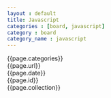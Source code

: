 ```yaml
---
layout : default
title: Javascript
categories : [board, javascript]
category : board
category_name : javascript
---
```


{{page.categories}}
<br>
{{page.url}}
<br>
{{page.date}}
<br>
{{page.id}}
<br>
{{page.collection}}